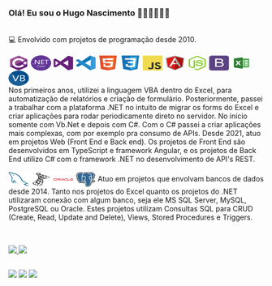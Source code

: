 ### Olá! Eu sou o Hugo Nascimento 👍🏾👍🏾👍🏾

<br>
💻 Envolvido com projetos de programação desde 2010.
<br>

<br>
<div style="display: inline-block">
  <img align="center" alt="Hugo-CSharp" height="30" width="40" src="https://github.com/hugo-nascimento/hugo-nascimento/blob/master/csharp-original.svg?raw=true">
  <img align="center" alt="Hugo-DotNetCore" height="30" width="40" src="https://github.com/hugo-nascimento/hugo-nascimento/blob/master/dotnetcore-original.svg?raw=true">
  <img align="center" alt="Hugo-Vs" height="30" width="40" src="https://github.com/hugo-nascimento/hugo-nascimento/blob/master/visualstudio-plain.svg?raw=true">
  <img align="center" alt="Hugo-Vsc" height="30" width="40" src="https://github.com/hugo-nascimento/hugo-nascimento/blob/master/vscode-original.svg?raw=true">
  <img align="center" alt="Hugo-Html5" height="30" width="40" src="https://github.com/hugo-nascimento/hugo-nascimento/blob/master/html5-original.svg?raw=true">
  <img align="center" alt="Hugo-Css3" height="30" width="40" src="https://github.com/hugo-nascimento/hugo-nascimento/blob/master/css3-original.svg?raw=true">
  <img align="center" alt="Hugo-Js" height="30" width="40" src="https://github.com/hugo-nascimento/hugo-nascimento/blob/master/javascript-original.svg?raw=true">
  <img align="center" alt="Hugo-Angular" height="30" width="40" src="https://github.com/hugo-nascimento/hugo-nascimento/blob/master/angularjs-original.svg?raw=true">
  <img align="center" alt="Hugo-NodeJs" height="30" width="40" src="https://github.com/hugo-nascimento/hugo-nascimento/blob/master/nodejs-original.svg?raw=true">
  <img align="center" alt="Hugo-Bootstrap" height="30" width="40" src="https://github.com/hugo-nascimento/hugo-nascimento/blob/master/bootstrap-plain.svg?raw=true">
  <img align="center" alt="Hugo-Excel" height="30" width="40" src="https://github.com/hugo-nascimento/hugo-nascimento/blob/master/icons8-microsoft-excel.svg?raw=true">
  <img align="center" alt="Hugo-Vb.Net" height="30" width="40" src="https://github.com/hugo-nascimento/hugo-nascimento/blob/master/VB.NET_Logo.svg?raw=true">
  
</div>
Nos primeiros anos, utilizei a linguagem VBA dentro do Excel, para automatização de relatórios e criação de formulário.
Posteriormente, passei a trabalhar com a plataforma .NET no intuito de migrar os forms do Excel e criar aplicações para rodar periodicamente direto no servidor. No início somente com Vb.Net e depois com C#. Com o C# passei a criar aplicações mais complexas, com por exemplo pra consumo de APIs.
Desde 2021, atuo em projetos Web (Front End e Back end). Os projetos de Front End são desenvolvidos em TypeScript e framework Angular, e os projetos de Back End utilizo C# com o framework .NET no desenvolvimento de API's REST. 


<br>

<br>
<div style="display: inline-block">
  <img align="center" alt="Hugo-MySql" height="30" width="40" src="https://github.com/hugo-nascimento/hugo-nascimento/blob/master/mysql-original.svg?raw=true">
  <img align="center" alt="Hugo-SqlServer" height="30" width="40" src="https://github.com/hugo-nascimento/hugo-nascimento/blob/master/microsoftsqlserver-plain.svg?raw=true">
  <img align="center" alt="Hugo-Oracle" height="30" width="40" src="https://github.com/hugo-nascimento/hugo-nascimento/blob/master/oracle-original.svg?raw=true">
  <img align="center" alt="Hugo-PostgreSql" height="30" width="40" src="https://github.com/hugo-nascimento/hugo-nascimento/blob/master/postgresql-original.svg?raw=true">
</div>
Atuo em projetos que envolvam bancos de dados desde 2014. Tanto nos projetos do Excel quanto os projetos do .NET utilizaram conexão com algum banco, seja ele MS SQL Server, MySQL, PostgreSQL ou Oracle. Estes projetos utilizam Consultas SQL para CRUD (Create, Read, Update and Delete), Views, Stored Procedures e Triggers.


<br>
<br>


##
<div>
  <a href="https://github.com/hugo-nascimento">
  <img height="180em" src="https://github-readme-stats.vercel.app/api?username=hugo-nascimento&theme=tokyonight" />
  <img height="180em" src="https://github-readme-stats.vercel.app/api/top-langs/?username=hugo-nascimento&theme=tokyonight" />
</div>

##
<div>
  <a href="https://www.linkedin.com/in/hugodonascimento/" target="_blank"><img src="https://img.shields.io/badge/LinkedIn-0077B5?style=for-the-badge&logo=linkedin&logoColor=white" target="_blank"></a>
  <a href="https://stackoverflow.com/users/16557752/hugo-nascimento" target="_blank"><img src="https://img.shields.io/badge/Stack_Overflow-FE7A16?style=for-the-badge&logo=stack-overflow&logoColor=white" target="_blank"></a>
  <a href="https://github.com/hugo-nascimento" target="_blank"><img src="https://img.shields.io/badge/GitHub-100000?style=for-the-badge&logo=github&logoColor=white" target="_blank"></a>
</div>
